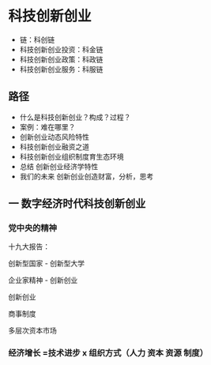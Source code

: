 # 科技创新创业

- 链：科创链
- 科技创新创业投资：科金链
- 科技创新创业政策：科政链
- 科技创新创业服务：科服链

## 路径

- 什么是科技创新创业？构成？过程？
- 案例：难在哪里？
- 创新创业动态风险特性
- 科技创新创业融资之道
- 科技创新创业组织制度育生态环境
- 总结 创新创业经济学特性
- 我们的未来 创新创业创造财富，分析，思考

## 一 数字经济时代科技创新创业

### 党中央的精神

十九大报告：

创新型国家 - 创新型大学

企业家精神 - 创新创业

创新创业

商事制度

多层次资本市场

### 经济增长 =技术进步 x 组织方式（人力 资本 资源 制度）










